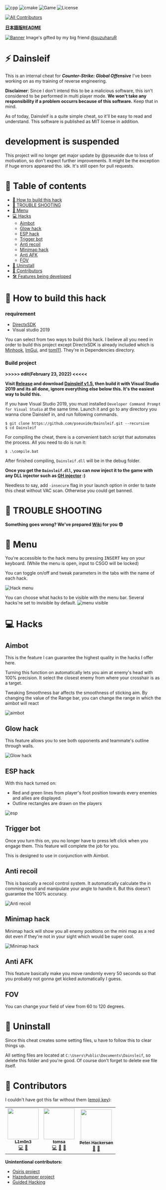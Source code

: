 ![cpp](https://img.shields.io/badge/C%2B%2B-17-%23ff40d9.svg?style=flat)
![cmake](https://img.shields.io/badge/cmake-3.16-yellow)
![Game](https://img.shields.io/badge/Game-CS%3AGO-blue.svg?style=flat)
![License](http://img.shields.io/badge/license-MIT-yellowgreen.svg?style=flat)

<!-- ALL-CONTRIBUTORS-BADGE:START - Do not remove or modify this section -->
[![All Contributors](https://img.shields.io/badge/all_contributors-3-orange.svg?style=flat-square)](#contributors-)
<!-- ALL-CONTRIBUTORS-BADGE:END -->

**[日本語版README](https://github.com/pseuxide/Dainsleif/blob/master/README_jp.md)**

[![Banner](https://user-images.githubusercontent.com/33578715/90916494-b9be7600-e413-11ea-8dee-ffea384afb2e.png)](https://github.com/pseuxide/Dainsleif)
Image's gifted by my big friend [@suzuharuR](https://twitter.com/suzuharuR)

# :zap: Dainsleif

This is an internal cheat for **_Counter-Strike: Global Offensive_** I've been working on as my training of reverse engineering.

**Disclaimer**: Since I don't intend this to be a malicious software, this isn't considered to be performed in multi player mode.
**We won't take any responsibility if a problem occurrs because of this software.** Keep that in mind.

As of today, Dainsleif is a quite simple cheat, so it'll be easy to read and understand. This software is published as MIT license in addition.
 
# development is suspended
This project will no longer get major update by @pseuxide due to loss of motivation, so don't expect further improvements.
It might be the exception if huge errors appeared tho. idk.
It's still open for pull requests.

# :pushpin: Table of contents

- [:syringe: How to build this hack](#syringe-how-to-build-this-hack)
- [:rotating_light: TROUBLE SHOOTING](#rotating_light-trouble-shooting)
- [:scroll: Menu](#scroll-menu)
- [:computer: Hacks](#computer-hacks)
    - [Aimbot](#aimbot)
    - [Glow hack](#glow-hack)
    - [ESP hack](#esp-hack)
    - [Trigger bot](#trigger-bot)
    - [Anti recoil](#anti-recoil)
    - [Minimap hack](#minimap-hack)
    - [Anti AFK](#anti-afk)
    - [FOV](#fov)
- [:put_litter_in_its_place: Uninstall](#put_litter_in_its_place-uninstall)
- [:busts_in_silhouette: Contributors](#busts_in_silhouette-contributors)
- [:hammer_and_wrench: Features being developed](#hammer_and_wrench-features-being-developed)

# :syringe: How to build this hack

### requirement
- [DirectxSDK](https://www.microsoft.com/en-au/download/details.aspx?id=6812)
- Visual studio 2019

You can select from two ways to build this hack.
I believe all you need in order to build this project except DirectxSDK is already included which is [Minhook](https://github.com/TsudaKageyu/minhook), [ImGui](https://github.com/ocornut/imgui), and [toml11](https://github.com/ToruNiina/toml11).
They're in Dependencies directory.

### Build project

**>>>>> edit(February 23, 2022) <<<<<**

**Visit [Release](https://github.com/pseuxide/Dainsleif/releases) and download [Dainsleif v1.5](https://github.com/pseuxide/Dainsleif/releases/tag/v1.5), then build it with Visual Studio 2019 and its all done, ignore everything else below this. It's the easiest way to build this.**

If you have Visual Studio 2019, you must installed `Developer Command Prompt for Visual Studio` at the same time.
Launch it and go to any directory you wanna clone Dainsleif in, and run following commands.

```Shell
$ git clone https://github.com/pseuxide/Dainsleif.git --recursive
$ cd Dainsleif
```

For compiling the cheat, there is a convenient batch script that automates the process. All you need to do is run it:

```Shell
$ .\compile.bat
```

After finished compiling, `Dainsleif.dll` will be in the debug folder.

**Once you get the `Dainsleif.dll`, you can now inject it to the game with any DLL injector such as [GH injector](https://guidedhacking.com/resources/guided-hacking-dll-injector.4/) :)**

Needless to say, add `-insecure` flag in your launch option in order to taste this cheat without VAC scan. Otherwise you could get banned.

# :rotating_light: TROUBLE SHOOTING

**Something goes wrong? We've prepared [Wiki](https://github.com/pseuxide/Dainsleif/wiki/Trouble-shooting) for you :sunglasses:**

# :scroll: Menu

You're accessible to the hack menu by pressing <kbd>INSERT</kbd> key on your keyboard. (While the menu is open, input to CSGO will be locked)

You can toggle on/off and tweak parameters in the tabs with the name of each hack.

![Hack menu](https://user-images.githubusercontent.com/33578715/91472649-5aa4a980-e8ca-11ea-8352-21b6400a494b.gif)

You can choose what hacks to be visible with the menu bar.
Several hacks're set to invisible by default.
![menu visible](https://user-images.githubusercontent.com/33578715/91351549-0f7f8d80-e81b-11ea-9216-e7d77a0566d1.png)

# :computer: Hacks

## Aimbot

This is the feature I can guarantee the highest quality in the hacks I offer here.

Turning this function on automatically lets you aim at enemy's head with 100% precision.
It select the closest enemy from where your crosshair is as a target.

Tweaking Smoothness bar affects the smoothness of sticking aim.
By changing the value of the Range bar, you can change the range in which the aimbot will react

![aimbot](https://user-images.githubusercontent.com/33578715/89108283-b31e8d80-d469-11ea-8e55-e4e469d74576.gif)

## Glow hack

This feature allows you to see both opponents and teammate's outline through walls.

![Glow hack](https://user-images.githubusercontent.com/33578715/89087560-48b51100-d3c7-11ea-9ada-8ef04acfa52c.png)

## ESP hack

With this hack turned on:
- Red and green lines from player's foot position towards every enemies and allies are displayed.
- Outline rectangles are drawn on the players

![esp](https://user-images.githubusercontent.com/33578715/92253522-30726d80-ef02-11ea-80d3-fdb7045851d0.png)

## Trigger bot

Once you turn this on, you no longer have to press left click when you engage them.
This feature will complete the job for you.

This is designed to use in conjunction with Aimbot.

## Anti recoil

This is basically a recoil control system.
It automatically calculate the in comming recoil and manipulate your angle to handle it.
But this doesn't guarantee the 100% accuracy.

![Anti recoil](https://user-images.githubusercontent.com/33578715/89087634-769a5580-d3c7-11ea-83b1-dc31345e7424.png)

## Minimap hack

Minimap hack will show you all enemy positions on the mini map as a red dot even if they're not in your sight which would be super cool.

![Minimap hack](https://user-images.githubusercontent.com/33578715/96349413-0c4da300-10e2-11eb-8ba9-b1965b1a7dfb.png)

## Anti AFK

This feature basically make you move randomly every 50 seconds so that you probably not gonna get kicked automatically I guess.

## FOV

You can change your field of view from 60 to 120 degrees.

# :put_litter_in_its_place: Uninstall

Since this cheat creates some setting files, u have to follow this to clear things up.

All setting files are located at `C:\Users\Public\Documents\Dainsleif`, so delete this folder and you're good.
Of course don't forget to delete exe file itself.

# :busts_in_silhouette: Contributors

I couldn't have got this far without them ([emoji key](https://allcontributors.org/docs/en/emoji-key)):

<!-- ALL-CONTRIBUTORS-LIST:START - Do not remove or modify this section -->
<!-- prettier-ignore-start -->
<!-- markdownlint-disable -->
<table>
  <tr>
    <td align="center"><a href="https://github.com/l1m0n3"><img src="https://avatars1.githubusercontent.com/u/13360351?v=4?s=100" width="100px;" alt=""/><br /><sub><b>L1m0n3</b></sub></a><br /><a href="https://github.com/pseuxide/Dainsleif/commits?author=l1m0n3" title="Code">💻</a> <a href="#maintenance-l1m0n3" title="Maintenance">🚧</a></td>
    <td align="center"><a href="https://github.com/tomsa000"><img src="https://avatars2.githubusercontent.com/u/45645938?v=4?s=100" width="100px;" alt=""/><br /><sub><b>tomsa</b></sub></a><br /><a href="https://github.com/pseuxide/Dainsleif/commits?author=tomsa000" title="Code">💻</a> <a href="https://github.com/pseuxide/Dainsleif/issues?q=author%3Atomsa000" title="Bug reports">🐛</a> <a href="#ideas-tomsa000" title="Ideas, Planning, & Feedback">🤔</a></td>
    <td align="center"><a href="https://0xzeno.github.io/"><img src="https://avatars.githubusercontent.com/u/79898692?v=4?s=100" width="100px;" alt=""/><br /><sub><b>Peter Hackersøn</b></sub></a><br /><a href="#maintenance-0xZeno" title="Maintenance">🚧</a> <a href="#ideas-0xZeno" title="Ideas, Planning, & Feedback">🤔</a></td>
  </tr>
</table>

<!-- markdownlint-restore -->
<!-- prettier-ignore-end -->

<!-- ALL-CONTRIBUTORS-LIST:END -->

**Unintentional contributors:**

- [Osiris project](https://github.com/danielkrupinski/Osiris)
- [Hazedumper project](https://github.com/frk1/hazedumper)
- [Guided Hacking](https://guidedhacking.com)
